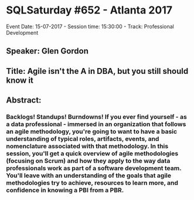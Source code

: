 # SQLSaturday #652 - Atlanta 2017
Event Date: 15-07-2017 - Session time: 15:30:00 - Track: Professional Development
## Speaker: Glen Gordon
## Title: Agile isn't the A in DBA, but you still should know it
## Abstract:
### Backlogs! Standups! Burndowns! If you ever find yourself - as a data professional - immersed in an organization that follows an agile methodology, you're going to want to have a basic understanding of typical roles, artifacts, events, and nomenclature associated with that methodology. In this session, you'll get a quick overview of agile methodologies (focusing on Scrum) and how they apply to the way data professionals work as part of a software development team. You'll leave with an understanding of the goals that agile methodologies try to achieve, resources to learn more, and confidence in knowing a PBI from a PBR.
